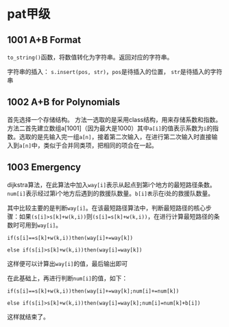 # pat甲级

## 1001 A+B Format

`to_string()`函数，将数值转化为字符串。返回对应的字符串。

字符串的插入：
`s.insert(pos, str)`，`pos`是待插入的位置， `str`是待插入的字符串

## 1002 A+B for Polynomials

首先选择一个存储结构。
方法一选取的是采用class结构，用来存储系数和指数。
方法二首先建立数组a[1001]（因为最大是1000）其中`a[i]`的值表示系数为`i`的指数。选取的是先输入完一组`a[n]`，接着第二次输入，在进行第二次输入时直接输入到`a[n]`中，类似于合并同类项，把相同的项合在一起。

## 1003 Emergency

dijkstra算法，在此算法中加入`way[i]`表示从起点到第i个地方的最短路径条数。`num[i]`表示经过第i个地方后遇到的救援队数量。`b[i]表`示在i处的救援队数量。

其中比较主要的是判断`way[i]`。在该最短路径算法中，判断最短路径的核心步骤：如果`(s[i]>s[k]+w(k,i))`则`(s[i]=s[k]+w(k,i))`，在进行计算最短路径的条数时可用到`way[i]`。
```
if(s[i]==s[k]+w(k,i))then(way[i]+=way[k])

else if(s[i]>s[k]+w(k,i))then(way[i]=way[k])
```
这样便可以计算出`way[i]`的值，最后输出即可

在此基础上，再进行判断`num[i]`的值，如下：
```
if(s[i]==s[k]+w(k,i))then(way[i]+=way[k];num[i]+=num[k])

else if(s[i]>s[k]+w(k,i))then(way[i]=way[k];num[i]=num[k]+b[i])
```
这样就结束了。
